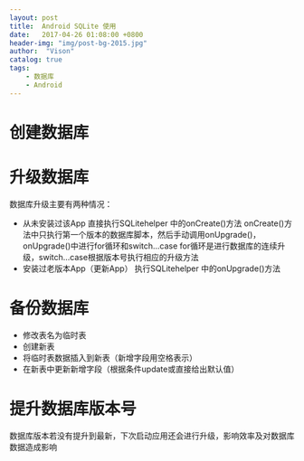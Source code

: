 ```yaml
---
layout: post
title:  Android SQLite 使用
date:   2017-04-26 01:08:00 +0800
header-img: "img/post-bg-2015.jpg"
author:  "Vison"
catalog: true
tags:
    - 数据库
    - Android
---
```


# 创建数据库

# 升级数据库
  数据库升级主要有两种情况：
   * 从未安装过该App
     直接执行SQLitehelper 中的onCreate()方法
     onCreate()方法中只执行第一个版本的数据库脚本，然后手动调用onUpgrade()，onUpgrade()中进行for循环和switch...case
     for循环是进行数据库的连续升级，switch...case根据版本号执行相应的升级方法
   * 安装过老版本App（更新App）
     执行SQLitehelper 中的onUpgrade()方法

# 备份数据库
  * 修改表名为临时表
  * 创建新表
  * 将临时表数据插入到新表（新增字段用空格表示）
  * 在新表中更新新增字段（根据条件update或直接给出默认值）
  
# 提升数据库版本号
  数据库版本若没有提升到最新，下次启动应用还会进行升级，影响效率及对数据库数据造成影响
